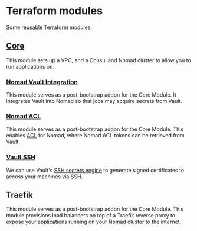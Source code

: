 # Terraform modules

Some reusable Terraform modules.

## [Core](modules/core)

This module sets up a VPC, and a Consul and Nomad cluster to allow you to run applications on.

### [Nomad Vault Integration](nomad-vault-integration)

This module serves as a post-bootstrap addon for the Core Module. It integrates Vault into Nomad
so that jobs may acquire secrets from Vault.

### [Nomad ACL](nomad-acl)

This module serves as a post-bootstrap addon for the Core Module. This enables
[ACL](https://www.nomadproject.io/guides/acl.html) for Nomad, where Nomad ACL tokens can be
retrieved from Vault.

### [Vault SSH](vault-ssh)

We can use Vault's
[SSH secrets engine](https://www.vaultproject.io/docs/secrets/ssh/signed-ssh-certificates.html) to
generate signed certificates to access your machines via SSH.

## Traefik

This module serves as a post-bootstrap addon for the Core Module. This module provisions
load balancers on top of a Traefik reverse proxy to expose your applications running on your
Nomad cluster to the internet.
